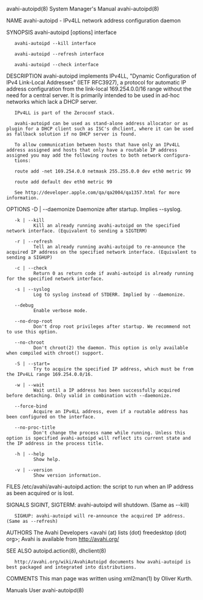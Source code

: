 avahi-autoipd(8)                                                                         System Manager's Manual                                                                         avahi-autoipd(8)

NAME
       avahi-autoipd - IPv4LL network address configuration daemon

SYNOPSIS
       avahi-autoipd [options] interface

       avahi-autoipd --kill interface

       avahi-autoipd --refresh interface

       avahi-autoipd --check interface

DESCRIPTION
       avahi-autoipd  implements  IPv4LL, "Dynamic Configuration of IPv4 Link-Local Addresses" (IETF RFC3927), a protocol for automatic IP address configuration from the link-local 169.254.0.0/16 range
       without the need for a central server. It is primarily intended to be used in ad-hoc networks which lack a DHCP server.

       IPv4LL is part of the Zeroconf stack.

       avahi-autoipd can be used as stand-alone address allocator or as plugin for a DHCP client such as ISC's dhclient, where it can be used as fallback solution if no DHCP server is found.

       To allow communication between hosts that have only an IPv4LL address assigned and hosts that only have a routable IP address assigned you may add the following routes to both network configura‐
       tions:

       route add -net 169.254.0.0 netmask 255.255.0.0 dev eth0 metric 99

       route add default dev eth0 metric 99

       See http://developer.apple.com/qa/qa2004/qa1357.html for more information.

OPTIONS
       -D | --daemonize
              Daemonize after startup. Implies --syslog.

       -k | --kill
              Kill an already running avahi-autoipd on the specified network interface. (Equivalent to sending a SIGTERM)

       -r | --refresh
              Tell an already running avahi-autoipd to re-announce the acquired IP address on the specified network interface. (Equivalent to sending a SIGHUP)

       -c | --check
              Return 0 as return code if avahi-autoipd is already running for the specified network interface.

       -s | --syslog
              Log to syslog instead of STDERR. Implied by --daemonize.

       --debug
              Enable verbose mode.

       --no-drop-root
              Don't drop root privileges after startup. We recommend not to use this option.

       --no-chroot
              Don't chroot(2) the daemon. This option is only available when compiled with chroot() support.

       -S | --start=
              Try to acquire the specified IP address, which must be from the IPv4LL range 169.254.0.0/16.

       -w | --wait
              Wait until a IP address has been successfully acquired before detaching. Only valid in combination with --daemonize.

       --force-bind
              Acquire an IPv4LL address, even if a routable address has been configured on the interface.

       --no-proc-title
              Don't change the process name while running. Unless this option is specified avahi-autoipd will reflect its current state and the IP address in the process title.

       -h | --help
              Show help.

       -v | --version
              Show version information.

FILES
       /etc/avahi/avahi-autoipd.action: the script to run when an IP address as been acquired or is lost.

SIGNALS
       SIGINT, SIGTERM: avahi-autoipd will shutdown. (Same as --kill)

       SIGHUP: avahi-autoipd will re-announce the acquired IP address. (Same as --refresh)

AUTHORS
       The Avahi Developers <avahi (at) lists (dot) freedesktop (dot) org>; Avahi is available from http://avahi.org/

SEE ALSO
       autoipd.action(8), dhclient(8)

       http://avahi.org/wiki/AvahiAutoipd documents how avahi-autoipd is best packaged and integrated into distributions.

COMMENTS
       This man page was written using xml2man(1) by Oliver Kurth.

Manuals                                                                                            User                                                                                  avahi-autoipd(8)
